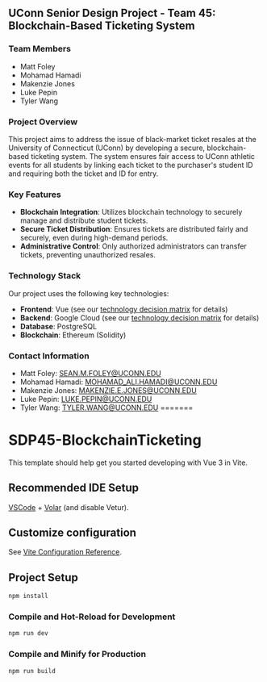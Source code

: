 ## UConn Senior Design Project - Team 45: Blockchain-Based Ticketing System

### Team Members
- Matt Foley
- Mohamad Hamadi
- Makenzie Jones
- Luke Pepin
- Tyler Wang

### Project Overview
This project aims to address the issue of black-market ticket resales at the University of Connecticut (UConn) by developing a secure, blockchain-based ticketing system. The system ensures fair access to UConn athletic events for all students by linking each ticket to the purchaser's student ID and requiring both the ticket and ID for entry.

### Key Features
- **Blockchain Integration**: Utilizes blockchain technology to securely manage and distribute student tickets.
- **Secure Ticket Distribution**: Ensures tickets are distributed fairly and securely, even during high-demand periods.
- **Administrative Control**: Only authorized administrators can transfer tickets, preventing unauthorized resales.

### Technology Stack
Our project uses the following key technologies:
- **Frontend**: Vue (see our [technology decision matrix](./docs/technical-decisions.md#front-end-technology-decision-matrix) for details)
- **Backend**: Google Cloud (see our [technology decision matrix](./docs/technical-decisions.md#front-end-technology-decision-matrix) for details)
- **Database**: PostgreSQL
- **Blockchain**: Ethereum (Solidity)

### Contact Information
- Matt Foley: [SEAN.M.FOLEY@UCONN.EDU](mailto:SEAN.M.FOLEY@UCONN.EDU)
- Mohamad Hamadi: [MOHAMAD_ALI.HAMADI@UCONN.EDU](mailto:MOHAMAD_ALI.HAMADI@UCONN.EDU)
- Makenzie Jones: [MAKENZIE.E.JONES@UCONN.EDU](mailto:MAKENZIE.E.JONES@UCONN.EDU)
- Luke Pepin: [LUKE.PEPIN@UCONN.EDU](mailto:LUKE.PEPIN@UCONN.EDU)
- Tyler Wang: [TYLER.WANG@UCONN.EDU](mailto:TYLER.WANG@UCONN.EDU)
=======
# SDP45-BlockchainTicketing

This template should help get you started developing with Vue 3 in Vite.

## Recommended IDE Setup

[VSCode](https://code.visualstudio.com/) + [Volar](https://marketplace.visualstudio.com/items?itemName=Vue.volar) (and disable Vetur).

## Customize configuration

See [Vite Configuration Reference](https://vitejs.dev/config/).

## Project Setup

```sh
npm install
```

### Compile and Hot-Reload for Development

```sh
npm run dev
```

### Compile and Minify for Production

```sh
npm run build
```